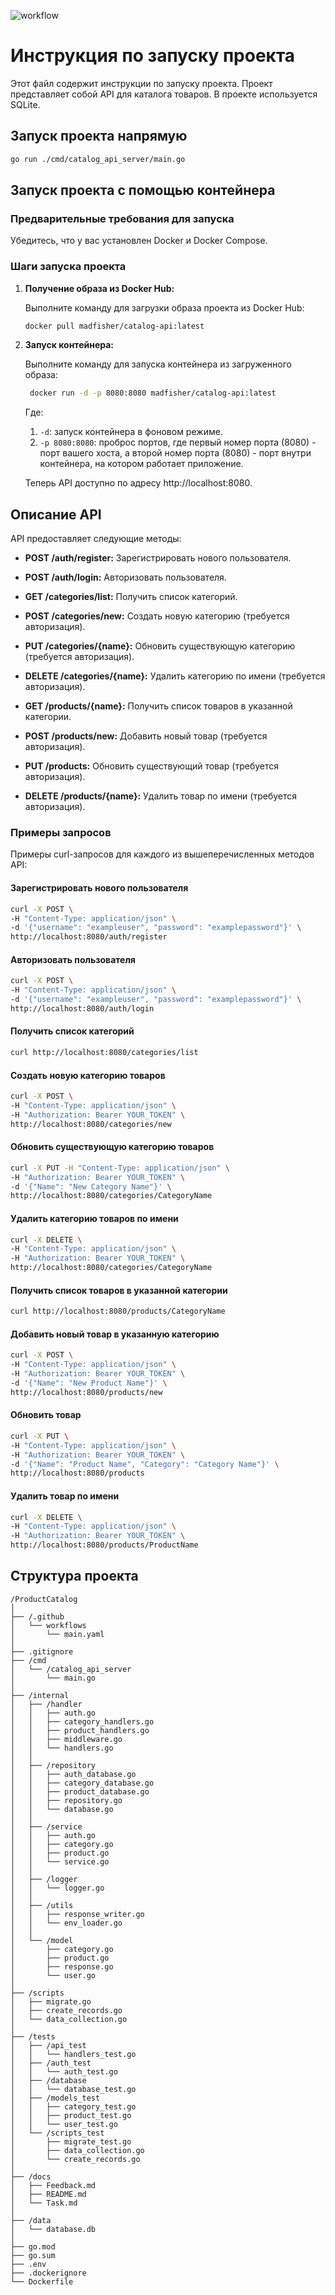 ![workflow](https://github.com/MaximInnopolis/ProductCatalog/actions/workflows/main.yaml/badge.svg)
# Инструкция по запуску проекта

Этот файл содержит инструкции по запуску проекта. Проект представляет собой API для каталога товаров. В проекте используется SQLite.

## Запуск проекта напрямую

```bash
go run ./cmd/catalog_api_server/main.go
```

## Запуск проекта с помощью контейнера

### Предварительные требования для запуска

Убедитесь, что у вас установлен Docker и Docker Compose.

### Шаги запуска проекта

1. **Получение образа из Docker Hub:**

   Выполните команду для загрузки образа проекта из Docker Hub:

   ```bash
   docker pull madfisher/catalog-api:latest
    ```
2. **Запуск контейнера:**

   Выполните команду для запуска контейнера из загруженного образа:

   ```bash
    docker run -d -p 8080:8080 madfisher/catalog-api:latest
    ```
   Где:
   1. `-d`: запуск контейнера в фоновом режиме.
   2. `-p 8080:8080`: проброс портов, где первый номер порта (8080) - порт вашего хоста, а второй номер порта (8080) - порт внутри контейнера, на котором работает приложение.

    Теперь API доступно по адресу http://localhost:8080.

[//]: # (## Время, затраченное на разработку каждой части проекта)

[//]: # ()
[//]: # (Суммарно 10 часов:)

[//]: # ()
[//]: # (- Авторизация: 2 часа)

[//]: # (- Работа с базой данных &#40;добавление, обновление, удаление, вывод записей&#41;: 2 часа)

[//]: # (- Установление иерархии проекта, проектирование логики CI, описание моделей: 40 минут)

[//]: # (- Настройка DockerFile, добавление Docker образа на Dockerhub: 20 минут)

[//]: # (- Написание тестов: 1,5 часа)

[//]: # (- Разработка прочих хэндлеров: 1 час)

[//]: # (- Написание logger, миграции и создание тестовых записей в таблице: 40 минут)

[//]: # (- Сборка товаров из внешнего источника: 30 минут)

[//]: # (- Написание README.md и комментарии к коду - 20 минут)

## Описание API

API предоставляет следующие методы:

- **POST /auth/register:** Зарегистрировать нового пользователя.
- **POST /auth/login:** Авторизовать пользователя.


- **GET /categories/list:** Получить список категорий.
- **POST /categories/new:** Создать новую категорию (требуется авторизация).
- **PUT /categories/{name}:** Обновить существующую категорию (требуется авторизация).
- **DELETE /categories/{name}:** Удалить категорию по имени (требуется авторизация).


- **GET /products/{name}:** Получить список товаров в указанной категории.
- **POST /products/new:** Добавить новый товар (требуется авторизация).
- **PUT /products:** Обновить существующий товар (требуется авторизация).
- **DELETE /products/{name}:** Удалить товар по имени (требуется авторизация).

### Примеры запросов

Примеры curl-запросов для каждого из вышеперечисленных методов API:

#### Зарегистрировать нового пользователя
```bash
curl -X POST \
-H "Content-Type: application/json" \
-d '{"username": "exampleuser", "password": "examplepassword"}' \
http://localhost:8080/auth/register
```
#### Авторизовать пользователя
```bash
curl -X POST \
-H "Content-Type: application/json" \
-d '{"username": "exampleuser", "password": "examplepassword"}' \
http://localhost:8080/auth/login
```


#### Получить список категорий
```bash
curl http://localhost:8080/categories/list
```

#### Создать новую категорию товаров
```bash
curl -X POST \
-H "Content-Type: application/json" \
-H "Authorization: Bearer YOUR_TOKEN" \
http://localhost:8080/categories/new
```

#### Обновить существующую категорию товаров
```bash
curl -X PUT -H "Content-Type: application/json" \
-H "Authorization: Bearer YOUR_TOKEN" \
-d '{"Name": "New Category Name"}' \
http://localhost:8080/categories/CategoryName
```

#### Удалить категорию товаров по имени
```bash
curl -X DELETE \
-H "Content-Type: application/json" \
-H "Authorization: Bearer YOUR_TOKEN" \
http://localhost:8080/categories/CategoryName
```

#### Получить список товаров в указанной категории
```bash
curl http://localhost:8080/products/CategoryName
```

#### Добавить новый товар в указанную категорию
```bash
curl -X POST \
-H "Content-Type: application/json" \
-H "Authorization: Bearer YOUR_TOKEN" \
-d '{"Name": "New Product Name"}' \
http://localhost:8080/products/new
```

#### Обновить товар
```bash
curl -X PUT \
-H "Content-Type: application/json" \
-H "Authorization: Bearer YOUR_TOKEN" \
-d '{"Name": "Product Name", "Category": "Category Name"}' \
http://localhost:8080/products
```

#### Удалить товар по имени
```bash
curl -X DELETE \
-H "Content-Type: application/json" \
-H "Authorization: Bearer YOUR_TOKEN" \
http://localhost:8080/products/ProductName
```

## Структура проекта
```
/ProductCatalog
│
├── /.github
│   └── workflows
│       └── main.yaml
│
├── .gitignore
├── /cmd
│   └── /catalog_api_server
│       └── main.go
│ 
├── /internal
│   ├── /handler
│   │   ├── auth.go
│   │   ├── category_handlers.go
│   │   ├── product_handlers.go
│   │   ├── middleware.go
│   │   └── handlers.go
│   │
│   ├── /repository
│   │   ├── auth_database.go
│   │   ├── category_database.go
│   │   ├── product_database.go
│   │   ├── repository.go
│   │   └── database.go
│   │
│   ├── /service
│   │   ├── auth.go
│   │   ├── category.go
│   │   ├── product.go
│   │   └── service.go
│   │
│   ├── /logger
│   │   └── logger.go
│   │
│   ├── /utils
│   │   ├── response_writer.go
│   │   └── env_loader.go
│   │
│   └── /model
│       ├── category.go
│       ├── product.go
│       ├── response.go
│       └── user.go
│
├── /scripts
│   ├── migrate.go
│   ├── create_records.go
│   └── data_collection.go
│
├── /tests
│   ├── /api_test
│   │   └── handlers_test.go
│   ├── /auth_test
│   │   └── auth_test.go
│   ├── /database
│   │   └── database_test.go
│   ├── /models_test
│   │   ├── category_test.go
│   │   ├── product_test.go
│   │   └── user_test.go
│   └── /scripts_test
│       ├── migrate_test.go
│       ├── data_collection.go
│       └── create_records.go
│
├── /docs
│   ├── Feedback.md
│   ├── README.md 
│   └── Task.md
│
├── /data
│   └── database.db
│
├── go.mod
├── go.sum
├── .env
├── .dockerignore
└── Dockerfile
```


